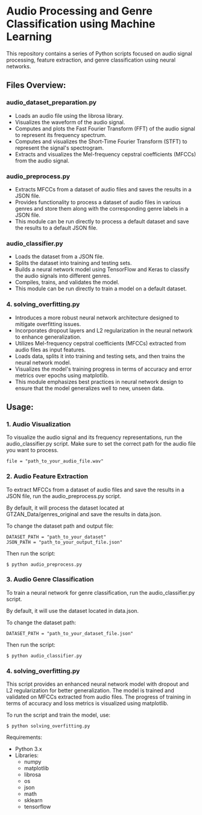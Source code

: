 # Audio Processing and Genre Classification using Machine Learning

This repository contains a series of Python scripts focused on audio signal processing, feature extraction, and genre classification using neural networks.

## Files Overview:

### audio_dataset_preparation.py

- Loads an audio file using the librosa library.
- Visualizes the waveform of the audio signal.
- Computes and plots the Fast Fourier Transform (FFT) of the audio signal to represent its frequency spectrum.
- Computes and visualizes the Short-Time Fourier Transform (STFT) to represent the signal's spectrogram.
- Extracts and visualizes the Mel-frequency cepstral coefficients (MFCCs) from the audio signal.

### audio_preprocess.py

- Extracts MFCCs from a dataset of audio files and saves the results in a JSON file.
- Provides functionality to process a dataset of audio files in various genres and store them along with the corresponding genre labels in a JSON file.
- This module can be run directly to process a default dataset and save the results to a default JSON file.

### audio_classifier.py

- Loads the dataset from a JSON file.
- Splits the dataset into training and testing sets.
- Builds a neural network model using TensorFlow and Keras to classify the audio signals into different genres.
- Compiles, trains, and validates the model.
- This module can be run directly to train a model on a default dataset.

### 4. solving_overfitting.py

- Introduces a more robust neural network architecture designed to mitigate overfitting issues.
- Incorporates dropout layers and L2 regularization in the neural network to enhance generalization.
- Utilizes Mel-frequency cepstral coefficients (MFCCs) extracted from audio files as input features.
- Loads data, splits it into training and testing sets, and then trains the neural network model.
- Visualizes the model's training progress in terms of accuracy and error metrics over epochs using matplotlib.
- This module emphasizes best practices in neural network design to ensure that the model generalizes well to new, unseen data.

## Usage:

### 1. Audio Visualization

To visualize the audio signal and its frequency representations, run the audio_classifier.py script. Make sure to set the correct path for the audio file you want to process.

```
file = "path_to_your_audio_file.wav"
```

### 2. Audio Feature Extraction

To extract MFCCs from a dataset of audio files and save the results in a JSON file, run the audio_preprocess.py script.

By default, it will process the dataset located at GTZAN_Data/genres_original and save the results in data.json.

To change the dataset path and output file:

```
DATASET_PATH = "path_to_your_dataset"
JSON_PATH = "path_to_your_output_file.json"
```

Then run the script:

```
$ python audio_preprocess.py

```

### 3. Audio Genre Classification

To train a neural network for genre classification, run the audio_classifier.py script.

By default, it will use the dataset located in data.json.

To change the dataset path:

```
DATASET_PATH = "path_to_your_dataset_file.json"
```

Then run the script:

```
$ python audio_classifier.py

```

### 4. solving_overfitting.py

This script provides an enhanced neural network model with dropout and L2 regularization for better generalization. The model is trained and validated on MFCCs extracted from audio files. The progress of training in terms of accuracy and loss metrics is visualized using matplotlib.

To run the script and train the model, use:

```
$ python solving_overfitting.py

```

Requirements:

- Python 3.x
- Libraries:
  - numpy
  - matplotlib
  - librosa
  - os
  - json
  - math
  - sklearn
  - tensorflow

